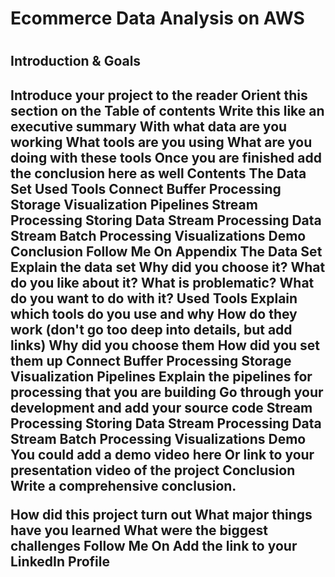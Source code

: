 <h1>Ecommerce Data Analysis on AWS <h1>
  
<h2>Introduction & Goals<h2>
     Introduce your project to the reader
     Orient this section on the Table of contents
Write this like an executive summary
With what data are you working
What tools are you using
What are you doing with these tools
Once you are finished add the conclusion here as well
Contents
The Data Set
Used Tools
Connect
Buffer
Processing
Storage
Visualization
Pipelines
Stream Processing
Storing Data Stream
Processing Data Stream
Batch Processing
Visualizations
Demo
Conclusion
Follow Me On
Appendix
The Data Set
Explain the data set
Why did you choose it?
What do you like about it?
What is problematic?
What do you want to do with it?
Used Tools
Explain which tools do you use and why
How do they work (don't go too deep into details, but add links)
Why did you choose them
How did you set them up
Connect
Buffer
Processing
Storage
Visualization
Pipelines
Explain the pipelines for processing that you are building
Go through your development and add your source code
Stream Processing
Storing Data Stream
Processing Data Stream
Batch Processing
Visualizations
Demo
You could add a demo video here
Or link to your presentation video of the project
Conclusion
Write a comprehensive conclusion.

How did this project turn out
What major things have you learned
What were the biggest challenges
Follow Me On
Add the link to your LinkedIn Profile
